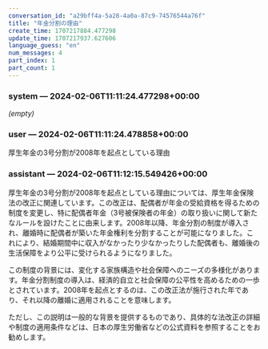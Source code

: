 ```yaml
---
conversation_id: "a29bff4a-5a28-4a0a-87c9-74576544a76f"
title: "年金分割の理由"
create_time: 1707217884.477298
update_time: 1707217937.627606
language_guess: "en"
num_messages: 4
part_index: 1
part_count: 1
---
```


### system — 2024-02-06T11:11:24.477298+00:00

_(empty)_

### user — 2024-02-06T11:11:24.478858+00:00

厚生年金の3号分割が2008年を起点としている理由

### assistant — 2024-02-06T11:12:15.549426+00:00

厚生年金の3号分割が2008年を起点としている理由については、厚生年金保険法の改正に関連しています。この改正は、配偶者が年金の受給資格を得るための制度を変更し、特に配偶者年金（3号被保険者の年金）の取り扱いに関して新たなルールを設けたことに由来します。2008年以降、年金分割の制度が導入され、離婚時に配偶者が築いた年金権利を分割することが可能になりました。これにより、結婚期間中に収入がなかったり少なかったりした配偶者も、離婚後の生活保障をより公平に受けられるようになりました。

この制度の背景には、変化する家族構造や社会保障へのニーズの多様化があります。年金分割制度の導入は、経済的自立と社会保障の公平性を高めるための一歩とされています。2008年を起点とするのは、この改正法が施行された年であり、それ以降の離婚に適用されることを意味します。

ただし、この説明は一般的な背景を提供するものであり、具体的な法改正の詳細や制度の適用条件などは、日本の厚生労働省などの公式資料を参照することをお勧めします。

